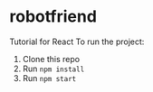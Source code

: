 # robotfriend
Tutorial for React
To run the project:

1. Clone this repo
2. Run `npm install`
3. Run `npm start`